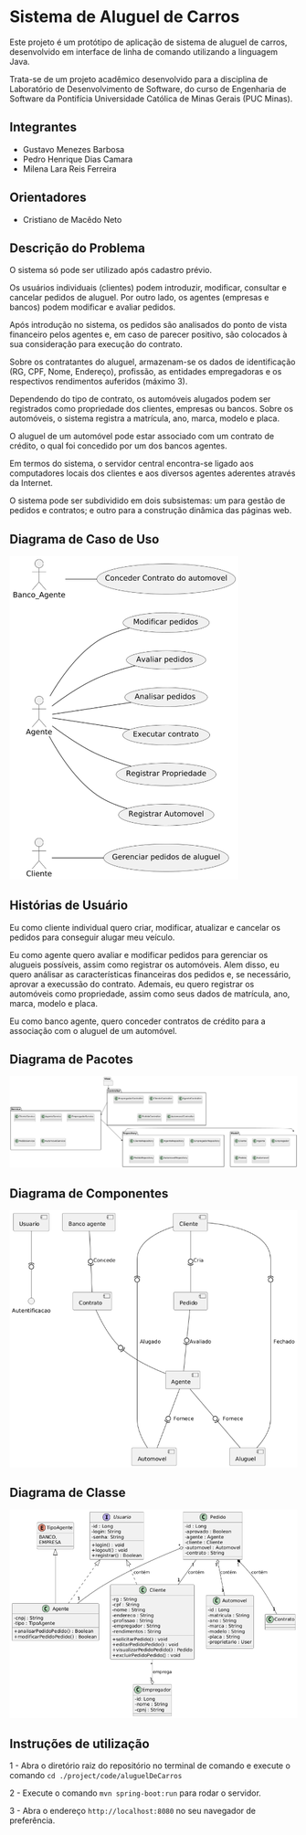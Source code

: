 # Sistema de Aluguel de Carros

Este projeto é um protótipo de aplicação de sistema de aluguel de carros, desenvolvido em interface de linha de comando utilizando a linguagem Java.

Trata-se de um projeto acadêmico desenvolvido para a disciplina de Laboratório de Desenvolvimento de Software, do curso de Engenharia de Software da Pontifícia Universidade Católica de Minas Gerais (PUC Minas).

## Integrantes
* Gustavo Menezes Barbosa 
* Pedro Henrique Dias Camara 
* Milena Lara Reis Ferreira

## Orientadores
* Cristiano de Macêdo Neto 

## Descrição do Problema

O sistema só pode ser utilizado após cadastro prévio.

Os usuários individuais (clientes) podem introduzir, modificar, consultar e cancelar pedidos de aluguel. Por outro lado, os agentes (empresas e bancos) podem modificar e avaliar pedidos.

Após introdução no sistema, os pedidos são analisados do ponto de vista financeiro pelos agentes e, em caso de parecer positivo, são colocados à sua consideração para execução do contrato.

Sobre os contratantes do aluguel, armazenam-se os dados de identificação (RG, CPF, Nome, Endereço), profissão, as entidades empregadoras e os respectivos rendimentos auferidos (máximo 3).

Dependendo do tipo de contrato, os automóveis alugados podem ser registrados como propriedade dos clientes, empresas ou bancos.
Sobre os automóveis, o sistema registra a matrícula, ano, marca, modelo e placa.

O aluguel de um automóvel pode estar associado com um contrato de crédito, o qual foi concedido por um dos bancos agentes.

Em termos do sistema, o servidor central encontra-se ligado aos computadores locais dos clientes e aos diversos agentes aderentes através da Internet.

O sistema pode ser subdividido em dois subsistemas: um para gestão de pedidos e contratos; e outro para a construção dinâmica das páginas web.

## Diagrama de Caso de Uso

<img src="./project/img/DiagramaCasoUso.PNG" width="400">

## Histórias de Usuário

Eu como cliente individual quero criar, modificar, atualizar e cancelar os pedidos para conseguir alugar meu veículo.

Eu como agente quero avaliar e modificar pedidos para gerenciar os alugueis possíveis, assim como registrar os automóveis. Alem disso, eu quero análisar as características financeiras dos pedidos e, se necessário, aprovar a execussão do contrato. Ademais, eu quero registrar os automóveis como propriedade, assim como seus dados de matrícula, ano, marca, modelo e placa.  

Eu como banco agente, quero conceder contratos de crédito para a associação com o aluguel de um automóvel. 

## Diagrama de Pacotes

<img src="./project/img/DiagramaPacotes.png">

## Diagrama de Componentes

<img src="./project/img/DiagramaDeComponentes.png">

## Diagrama de Classe

<img src="./project/img/DiagramaClasses.png" width="800">


## Instruções de utilização

1 - Abra o diretório raiz do repositório no terminal de comando e execute o comando `cd ./project/code/aluguelDeCarros`

2 - Execute o comando `mvn spring-boot:run` para rodar o servidor.

3 - Abra o endereço `http://localhost:8080` no seu navegador de preferência.
